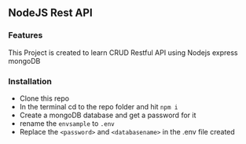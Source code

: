 ## NodeJS Rest API

### Features

This Project is created to learn CRUD Restful API using Nodejs express mongoDB

### Installation

- Clone this repo
- In the terminal cd to the repo folder and hit `npm i`
- Create a mongoDB database and get a password for it
- rename the `envsample` to `.env`
- Replace the `<password>` and `<databasename>` in the .env file created

